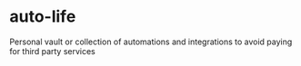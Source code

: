 # auto-life
Personal vault or collection of automations and integrations to avoid paying for third party services
